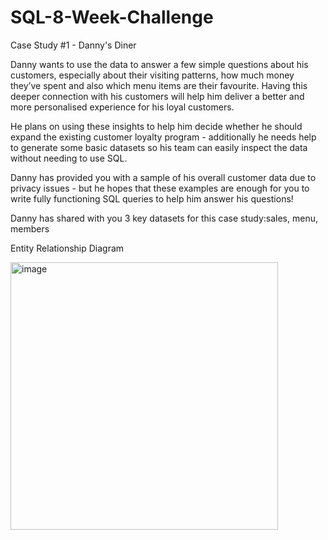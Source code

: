 # SQL-8-Week-Challenge
Case Study #1 - Danny's Diner

Danny wants to use the data to answer a few simple questions about his customers, especially about their visiting patterns, how much money they’ve spent and also which menu items are their favourite. Having this deeper connection with his customers will help him deliver a better and more personalised experience for his loyal customers.

He plans on using these insights to help him decide whether he should expand the existing customer loyalty program - additionally he needs help to generate some basic datasets so his team can easily inspect the data without needing to use SQL.

Danny has provided you with a sample of his overall customer data due to privacy issues - but he hopes that these examples are enough for you to write fully functioning SQL queries to help him answer his questions!

Danny has shared with you 3 key datasets for this case study:sales, menu, members

Entity Relationship Diagram

<img width="428" alt="image" src="https://github.com/toanpm03/SQL-8-Week-Challenge/assets/131639954/4db52756-e732-4fa3-8734-26f0ba6af46d">



